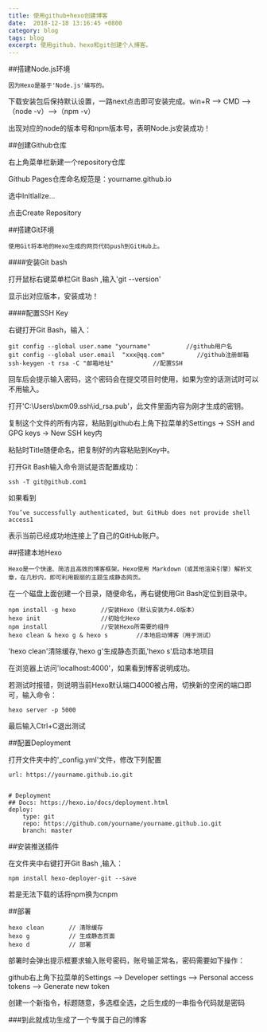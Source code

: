 ```yaml
---
title: 使用github+hexo创建博客
date:  2018-12-18 13:16:45 +0800
category: blog
tags: blog
excerpt: 使用github、hexo和git创建个人博客。
---
```


##搭建Node.js环境

```
因为Hexo是基于'Node.js'编写的。
```

下载安装包后保持默认设置，一路next点击即可安装完成。win+R ——> CMD ——>（node -v）——>（npm -v）

出现对应的node的版本号和npm版本号，表明Node.js安装成功！

##创建Github仓库

右上角菜单栏新建一个repository仓库

Github Pages仓库命名规范是：yourname.github.io

选中Inltlallze...

点击Create Repository

##搭建Git环境

```
使用Git将本地的Hexo生成的网页代码push到GitHub上。
```

####安装Git bash

打开鼠标右键菜单栏Git Bash ,输入'git --version'

显示出对应版本，安装成功！

####配置SSH Key

右键打开Git Bash，输入：

```
git config --global user.name "yourname"          //github用户名   
git config --global user.email  "xxx@qq.com"         //github注册邮箱
ssh-keygen -t rsa -C "邮箱地址"           //配置SSH
```

回车后会提示输入密码，这个密码会在提交项目时使用，如果为空的话测试时可以不用输入。

打开'C:\Users\bxm09\.ssh\id_rsa.pub'，此文件里面内容为刚才生成的密钥。

复制这个文件的所有内容，粘贴到github右上角下拉菜单的Settings -> SSH and GPG keys -> New SSH key内

粘贴时Title随便命名，把复制好的内容粘贴到Key中。

打开Git Bash输入命令测试是否配置成功：

```
ssh -T git@github.com1
```

如果看到

```
You’ve successfully authenticated, but GitHub does not provide shell access1
```

表示当前已经成功地连接上了自己的GitHub账户。

##搭建本地Hexo

```
Hexo是一个快速、简洁且高效的博客框架。Hexo使用 Markdown（或其他渲染引擎）解析文章，在几秒内，即可利用靓丽的主题生成静态网页。
```

在一个磁盘上面创建一个目录，随便命名，再右键使用Git Bash定位到目录中。

```
npm install -g hexo       //安装Hexo（默认安装为4.0版本）
hexo init                 //初始化Hexo
npm install               //安装Hexo所需要的组件
hexo clean & hexo g & hexo s        //本地启动博客（用于测试）
```

'hexo clean'清除缓存,'hexo g'生成静态页面,'hexo s'启动本地项目

在浏览器上访问'localhost:4000'，如果看到博客说明成功。

若测试时报错，则说明当前Hexo默认端口4000被占用，切换新的空闲的端口即可，输入命令：

```
hexo server -p 5000
```

最后输入Ctrl+C退出测试

##配置Deployment

打开文件夹中的'_config.yml'文件，修改下列配置

```
url: https://yourname.github.io.git


# Deployment
## Docs: https://hexo.io/docs/deployment.html
deploy:
    type: git
    repo: https://github.com/yourname/yourname.github.io.git
    branch: master
```

##安装推送插件

在文件夹中右键打开Git Bash ,输入：

```
npm install hexo-deployer-git --save
```

若是无法下载的话将npm换为cnpm

##部署

```
hexo clean       // 清除缓存
hexo g           // 生成静态页面
hexo d           // 部署
```

部署时会弹出提示框要求输入账号密码，账号输正常名，密码需要如下操作：

github右上角下拉菜单的Settings ——> Developer settings ——> Personal access tokens ——> Generate new token

创建一个新指令，标题随意，多选框全选，之后生成的一串指令代码就是密码

###到此就成功生成了一个专属于自己的博客